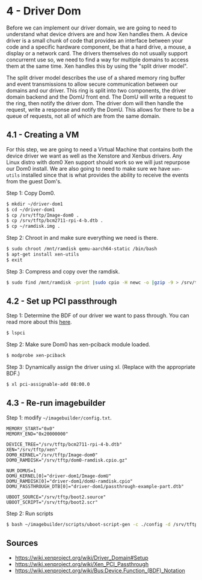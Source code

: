 # 4 - Driver Dom

Before we can implement our driver domain, we are going to need to understand what device drivers are and how Xen handles them. A device driver is a small chunk of code that provides an interface between your code and a specific hardware component, be that a hard drive, a mouse, a display or a network card. The drivers themselves do not usually support concurrernt use so, we need to find a way for multiple domains to access them at the same time. Xen handles this by using the "split driver model". 

The split driver model describes the use of a shared memory ring buffer and event transmissions to allow secure communication between our domains and our driver. This ring is split into two components, the driver domain backend and the DomU front end. The DomU will write a request to the ring, then notify the driver dom. The driver dom will then handle the request, write a response and notify the DomU. This allows for there to be a queue of requests, not all of which are from the same domain.

## 4.1 - Creating a VM

For this step, we are going to need a Virtual Machine that contains both the device driver we want as well as the Xenstore and Xenbus drivers. Any Linux distro with dom0 Xen support should work so we will just repurpose our Dom0 install. We are also going to need to make sure we have `xen-utils` installed since that is what provides the ability to receive the events from the guest Dom's.

Step 1: Copy Dom0.

```bash
$ mkdir ~/driver-dom1
$ cd ~/driver-dom1
$ cp /srv/tftp/Image-dom0 .
$ cp /srv/tftp/bcm2711-rpi-4-b.dtb .
$ cp ~/ramdisk.img .
```

Step 2: Chroot in and make sure everything we need is there.

```bash
$ sudo chroot /mnt/ramdisk qemu-aarch64-static /bin/bash
$ apt-get install xen-utils
$ exit
```

Step 3: Compress and copy over the ramdisk.

```bash
$ sudo find /mnt/ramdisk -print |sudo cpio -H newc -o |gzip -9 > /srv/tftp/driver-dom1/domU-ramdisk.cpio.gz
```

## 4.2 - Set up PCI passthrough

Step 1: Determine the BDF of our driver we want to pass through. You can read more about this [here](https://wiki.xenproject.org/wiki/Bus:Device.Function_(BDF)_Notation).

```bash
$ lspci
```

Step 2: Make sure Dom0 has xen-pciback module loaded.

```bash
$ modprobe xen-pciback
```

Step 3: Dynamically assign the driver using xl. (Replace with the appropriate BDF.)

```bash
$ xl pci-assignable-add 08:00.0
```

## 4.3 - Re-run imagebuilder

Step 1: modify `~/imagebuilder/config.txt`.

```
MEMORY_START="0x0"
MEMORY_END="0x20000000"

DEVICE_TREE="/srv/tftp/bcm2711-rpi-4-b.dtb"
XEN="/srv/tftp/xen"
DOM0_KERNEL="/srv/tftp/Image-dom0"
DOM0_RAMDISK="/srv/tftp/dom0-ramdisk.cpio.gz"

NUM_DOMUS=1
DOMU_KERNEL[0]="driver-dom1/Image-domU"
DOMU_RAMDISK[0]="driver-dom1/domU-ramdisk.cpio"
DOMU_PASSTHROUGH_DTB[0]="driver-dom1/passthrough-example-part.dtb"

UBOOT_SOURCE="/srv/tftp/boot2.source"
UBOOT_SCRIPT="/srv/tftp/boot2.scr"
```

Step 2: Run scripts

```bash
$ bash ~/imagebuilder/scripts/uboot-script-gen -c ./config -d /srv/tftp -t tftp -o boot2
```

## Sources

- https://wiki.xenproject.org/wiki/Driver_Domain#Setup
- https://wiki.xenproject.org/wiki/Xen_PCI_Passthrough
- https://wiki.xenproject.org/wiki/Bus:Device.Function_(BDF)_Notation

